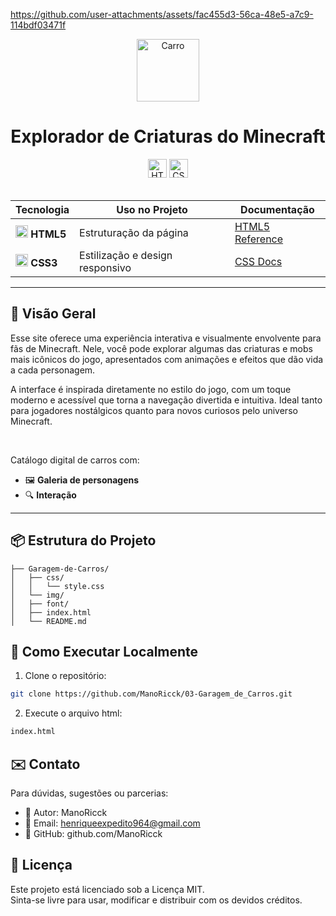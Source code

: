 https://github.com/user-attachments/assets/fac455d3-56ca-48e5-a7c9-114bdf03471f

<div align="center">
  <img src="https://github.com/user-attachments/assets/18ba2e76-cb7d-4e65-b994-ab56fc8013ac" alt="Carro" height="100">
</div>
<h1 align="center">  
  Explorador de Criaturas do Minecraft 
</h1>  

<div align="center">  
  <img src="https://img.shields.io/badge/HTML5-Estrutura-orange?logo=html5&style=for-the-badge" alt="HTML5" height="30">  
  <img src="https://img.shields.io/badge/CSS3-Estilo-blue?logo=css3&style=for-the-badge" alt="CSS3" height="30">  
</div>  

<br>  

<div align="center">  

| Tecnologia | Uso no Projeto | Documentação |  
|------------|----------------|--------------|  
| <img src="https://www.w3.org/html/logo/downloads/HTML5_Badge_256.png" width="20"> **HTML5** | Estruturação da página | [HTML5 Reference](https://developer.mozilla.org/pt-BR/docs/Web/HTML) |  
| <img src="https://cdn-icons-png.flaticon.com/512/732/732190.png" width="20"> **CSS3** | Estilização e design responsivo | [CSS Docs](https://developer.mozilla.org/pt-BR/docs/Web/CSS) |  

</div>  

---  

## 🌟 Visão Geral  

Esse site oferece uma experiência interativa e visualmente envolvente para fãs de Minecraft. Nele, você pode explorar algumas das criaturas e mobs mais icônicos do jogo, apresentados com animações e efeitos que dão vida a cada personagem.

A interface é inspirada diretamente no estilo do jogo, com um toque moderno e acessível que torna a navegação divertida e intuitiva. Ideal tanto para jogadores nostálgicos quanto para novos curiosos pelo universo Minecraft.

<br>

Catálogo digital de carros com: 

- 🖼️ **Galeria de personagens**
- 🔍 **Interação**

---  


## 📦 Estrutura do Projeto  

```tree
├── Garagem-de-Carros/
│   ├── css/
│   │   └── style.css
│   └── img/
│   ├── font/
│   ├── index.html
│   └── README.md

```


## 🚀 Como Executar Localmente

1. Clone o repositório:
```bash
git clone https://github.com/ManoRicck/03-Garagem_de_Carros.git
```
2. Execute o arquivo html:
```bash
index.html
```


## ✉️ Contato

Para dúvidas, sugestões ou parcerias:

- 👤 Autor: ManoRicck
- 📧 Email: henriqueexpedito964@gmail.com
- 🧠 GitHub: github.com/ManoRicck

## 📄 Licença

Este projeto está licenciado sob a Licença MIT.<br>
Sinta-se livre para usar, modificar e distribuir com os devidos créditos.
